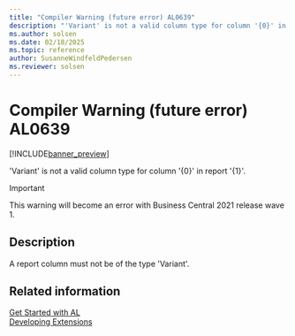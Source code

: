```yaml
---
title: "Compiler Warning (future error) AL0639"
description: "'Variant' is not a valid column type for column '{0}' in report '{1}'."
ms.author: solsen
ms.date: 02/18/2025
ms.topic: reference
author: SusanneWindfeldPedersen
ms.reviewer: solsen
---
```

[//]: # (START>DO_NOT_EDIT)
[//]: # (IMPORTANT:Do not edit any of the content between here and the END>DO_NOT_EDIT.)
[//]: # (Any modifications should be made in the .xml files in the ModernDev repo.)
# Compiler Warning (future error) AL0639

[!INCLUDE[banner_preview](../includes/banner_preview.md)]

'Variant' is not a valid column type for column '{0}' in report '{1}'.


> [!IMPORTANT]
> This warning will become an error with Business Central 2021 release wave 1.  

## Description
A report column must not be of the type 'Variant'.  

[//]: # (IMPORTANT: END>DO_NOT_EDIT)
## Related information  
[Get Started with AL](../devenv-get-started.md)  
[Developing Extensions](../devenv-dev-overview.md)  